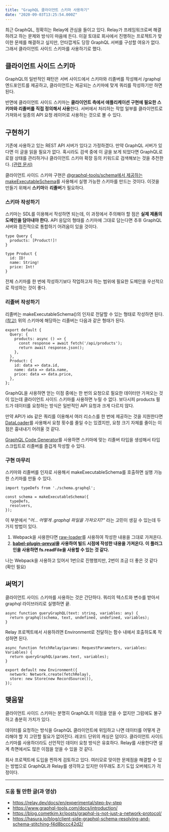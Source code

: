 ```yaml
---
title: "GraphQL 클라이언트 스키마 사용하기"
date: "2020-09-03T13:25:54.000Z"
---
```


최근 GraphQL, 정확히는 Relay에 관심을 들이고 있다. Relay가 프레임워크로써 해결하려고 하는 문제와 방식이 마음에 든다. 이걸 토대로 회사에서 진행하는 프로젝트가 맞이한 문제를 해결하고 싶지만, 안타깝게도 당장 GraphQL 서버를 구성할 여유가 없다. 그래서 클라이언트 사이드 스키마를 사용하기로 했다.

## 클라이언트 사이드 스키마

GraphQL의 일반적인 패턴은 서버 사이드에서 스키마와 리졸버를 작성해서 /graphql 엔드포인트를 제공하고, 클라이언트는 제공되는 스키마에 맞게 쿼리를 작성하기만 하면 된다.

반면에 클라이언트 사이드 스키마는 **클라이언트 측에서 애플리케이션 구현에 필요한 스키마와 리졸버를 직접 정의해서 사용**한다. 서버에서 처리하는 작업 일부를 클라이언트로 가져와서 일종의 API 요청 레이어로 사용하는 것으로 볼 수 있다.

## 구현하기

기존에 사용하고 있는 REST API 서버가 있다고 가정하겠다. 만약 GraphQL 서버가 있다면 이 글을 읽을 필요가 없다. 혹시라도 검색 중에 이 글을 보게 되었다면 GraphQL로 로컬 상태를 관리하거나 클라이언트 스키마 확장 등의 키워드로 검색해보는 것을 추천한다. [(관련 문서)](https://relay.dev/docs/en/local-state-management)

클라이언트 사이드 스키마 구현은 [@graphql-tools/schema에서 제공하는 makeExecutableSchema](https://www.graphql-tools.com/docs/api/modules/schema#makeexecutableschema)를 사용해서 실행 가능한 스키마를 만드는 것이다. 이것을 만들기 위해서 **스키마**와 **리졸버**가 필요하다.

### 스키마 작성하기

스키마는 SDL를 이용해서 작성하면 되는데, 이 과정에서 주의해야 할 점은 **실제 제품의 도메인을 담아내야 한다.** API 응답의 형태를 스키마에 그대로 담는다면 추후 GraphQL 서버와 점진적으로 통합하기 어려움이 있을 것이다.

```
type Query {
  products: [Product!]!
}

type Product {
  id: ID!
  name: String!
  price: Int!
}
```

전체 스키마를 한 번에 작성하기보다 작업하고자 하는 범위에 필요한 도메인을 우선적으로 작성하는 것이 좋다.

### 리졸버 작성하기

리졸버는 makeExecutableSchema()의 인자로 전달할 수 있는 형태로 작성하면 된다. [(참고)](https://www.graphql-tools.com/docs/resolvers/) 위의 스키마에 해당하는 리졸버는 다음과 같은 형태가 된다.

```
export default {
  Query: {
    products: async () => {
      const response = await fetch('/api/products');
      return await response.json();
    },
  },
  Product: {
    id: data => data.id,
    name: data => data.name,
    price: data => data.price,
  },
};
```

GraphQL을 사용하면 얻는 이점 중에는 한 번의 요청으로 필요한 데이터만 가져오는 것이 있는데 클라이언트 사이드 스키마를 사용하면 누릴 수 없다. 보다시피 products 필드가 데이터를 요청하는 방식은 일반적인 API 요청과 크게 다르지 않다.

만약 API가 ids 같은 쿼리를 이용해서 여러 리소스를 한 번에 제공하는 것을 지원한다면 [DataLoader](https://github.com/graphql/dataloader)를 사용해서 요청 횟수를 줄일 수는 있겠지만, 요청 크기 자체를 줄이는 이점은 흉내내기 어려울 것 같다.

[GraphQL Code Generator](https://graphql-code-generator.com/)를 사용하면 스키마에 맞는 리졸버 타입을 생성해서 타입스크립트로 리졸버를 즐겁게 작성할 수 있다.

### 구현 마무리

스키마와 리졸버를 인자로 사용해서 makeExecutableSchema를 호출하면 실행 가능한 스키마를 만들 수 있다.

```
import typeDefs from './schema.graphql';

const schema = makeExecutableSchema({
  typeDefs,
  resolvers,
});
```

이 부분에서 _"어... 어떻게 .graphql 파일을 가져오지?"_ 라는 고민이 생길 수 있는데 두 가지 방법이 있다.

1. Webpack을 사용한다면 [raw-loader](https://webpack.js.org/loaders/raw-loader/)를 사용하여 작성한 내용을 그대로 가져온다.
2. **[babel-plugin-preval](https://github.com/kentcdodds/babel-plugin-preval)을 사용하여 빌드 시점에 작성한 내용을 가져온다. 이 플러그인을 사용하면 fs.readFile을 사용할 수 있는 것 같다.**

나는 Webpack을 사용하고 있어서 1번으로 진행했지만, 2번이 조금 더 좋은 것 같다 (확인 필요)

## 써먹기

클라이언트 사이드 스키마를 사용하는 것은 간단하다. 쿼리의 텍스트와 변수를 받아서 graphql 라이브러리로 실행하면 끝.

```
async function queryGraphQL(text: string, variables: any) {
  return graphql(schema, text, undefined, undefined, variables);
}
```

Relay 프로젝트에서 사용하려면 Environment로 전달하는 함수 내에서 호출하도록 작성하면 된다.

```
async function fetchRelay(params: RequestParameters, variables: Variables) {
  return queryGraphQL(params.text, variables);
}

export default new Environment({
  network: Network.create(fetchRelay),
  store: new Store(new RecordSource()),
});
```

## 맺음말

클라이언트 사이드 스키마는 분명히 GraphQL의 이점을 얻을 수 없지만 그럼에도 불구하고 충분히 가치가 있다.

데이터를 요청하는 방식을 GraphQL 클라이언트에 위임하고 나면 데이터를 어떻게 관리해야 할 지 고민할 필요가 없어진다. 레코드 단위의 캐싱은 덤이다. 클라이언트 사이드 스키마를 사용하더라도 선언적인 데이터 요청 방식은 유효하다. Relay를 사용한다면 설계 측면에서도 많은 이점을 얻을 수 있을 것 같다.

회사 프로젝트에 도입을 찐하게 검토하고 있다. 여러모로 맞이한 문제점을 해결할 수 있는 방법으로 GraphQL과 Relay를 생각하고 있지만 아무래도 초기 도입 오버헤드가 걱정이다.

---

### **도움 될 만한 글(과 영상)**

- https://relay.dev/docs/en/experimental/step-by-step
- https://www.graphql-tools.com/docs/introduction/
- https://blog.cometkim.kr/posts/graphql-is-not-just-a-network-protocol/
- https://hasura.io/blog/client-side-graphql-schema-resolving-and-schema-stitching-f4d8bccc42d2/
